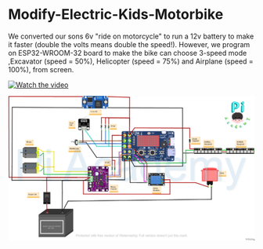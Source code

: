 # Modify-Electric-Kids-Motorbike
We converted our sons 6v "ride on motorcycle" to run a 12v battery to make it faster (double the volts means double the speed!). However, we program on ESP32-WROOM-32 board to make the bike can choose 3-speed mode ,Excavator (speed = 50%), Helicopter (speed = 75%) and Airplane (speed = 100%), from screen. 

[![Watch the video](https://i.imgur.com/vKb2F1B.png)](https://youtu.be/8pGsyZsfEvg)

![Screenshot](PiMotorbikeSchematic.png)
